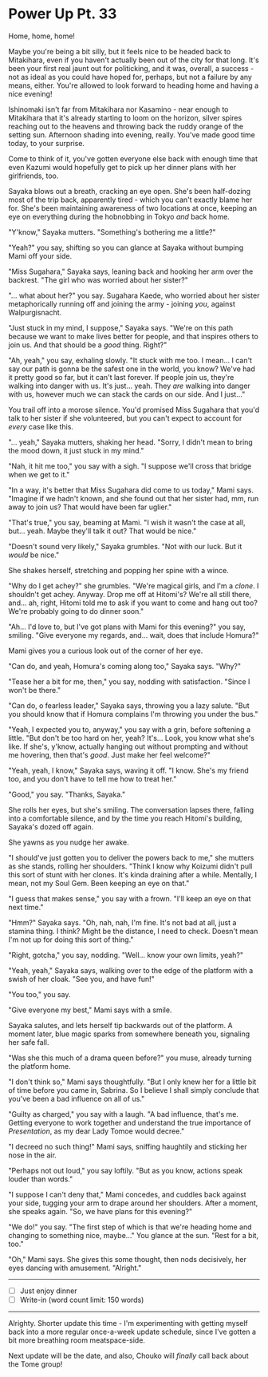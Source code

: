 # Power Up Pt. 33

Home, home, home!

Maybe you're being a bit silly, but it feels nice to be headed back to Mitakihara, even if you haven't actually been out of the city for that long. It's been your first real jaunt out for politicking, and it was, overall, a success - not as ideal as you could have hoped for, perhaps, but not a failure by any means, either. You're allowed to look forward to heading home and having a nice evening!

Ishinomaki isn't far from Mitakihara nor Kasamino - near enough to Mitakihara that it's already starting to loom on the horizon, silver spires reaching out to the heavens and throwing back the ruddy orange of the setting sun. Afternoon shading into evening, really. You've made good time today, to your surprise.

Come to think of it, you've gotten everyone else back with enough time that even Kazumi would hopefully get to pick up her dinner plans with her girlfriends, too.

Sayaka blows out a breath, cracking an eye open. She's been half-dozing most of the trip back, apparently tired - which you can't exactly blame her for. She's been maintaining awareness of two locations at once, keeping an eye on everything during the hobnobbing in Tokyo *and* back home.

"Y'know," Sayaka mutters. "Something's bothering me a little?"

"Yeah?" you say, shifting so you can glance at Sayaka without bumping Mami off your side.

"Miss Sugahara," Sayaka says, leaning back and hooking her arm over the backrest. "The girl who was worried about her sister?"

"... what about her?" you say. Sugahara Kaede, who worried about her sister metaphorically running off and joining the army - joining *you*, against Walpurgisnacht.

"Just stuck in my mind, I suppose," Sayaka says. "We're on this path because we want to make lives better for people, and that inspires others to join us. And that should be a *good* thing. Right?"

"Ah, yeah," you say, exhaling slowly. "It stuck with me too. I mean... I can't say our path is gonna be the safest one in the world, you know? We've had it pretty good so far, but it can't last forever. If people join us, they're walking into danger with us. It's just... yeah. They *are* walking into danger with us, however much we can stack the cards on our side. And I just..."

You trail off into a morose silence. You'd promised Miss Sugahara that you'd talk to her sister if she volunteered, but you can't expect to account for *every* case like this.

"... yeah," Sayaka mutters, shaking her head. "Sorry, I didn't mean to bring the mood down, it just stuck in my mind."

"Nah, it hit me too," you say with a sigh. "I suppose we'll cross that bridge when we get to it."

"In a way, it's better that Miss Sugahara did come to us today," Mami says. "Imagine if we hadn't known, and she found out that her sister had, mm, run away to join us? That would have been far uglier."

"That's true," you say, beaming at Mami. "I wish it wasn't the case at all, but... yeah. Maybe they'll talk it out? That would be nice."

"Doesn't sound very likely," Sayaka grumbles. "Not with our luck. But it *would* be nice."

She shakes herself, stretching and popping her spine with a wince.

"Why do I get achey?" she grumbles. "We're magical girls, and I'm a *clone*. I shouldn't get achey. Anyway. Drop me off at Hitomi's? We're all still there, and... ah, right, Hitomi told me to ask if you want to come and hang out too? We're probably going to do dinner soon."

"Ah... I'd love to, but I've got plans with Mami for this evening?" you say, smiling. "Give everyone my regards, and... wait, does that include Homura?"

Mami gives you a curious look out of the corner of her eye.

"Can do, and yeah, Homura's coming along too," Sayaka says. "Why?"

"Tease her a bit for me, then," you say, nodding with satisfaction. "Since I won't be there."

"Can do, o fearless leader," Sayaka says, throwing you a lazy salute. "But you should know that if Homura complains I'm throwing you under the bus."

"Yeah, I expected you to, anyway," you say with a grin, before softening a little. "But don't be too hard on her, yeah? It's... Look, you know what she's like. If she's, y'know, actually hanging out without prompting and without me hovering, then that's *good*. Just make her feel welcome?"

"Yeah, yeah, I know," Sayaka says, waving it off. "I know. She's my friend too, and you don't have to tell me how to treat her."

"Good," you say. "Thanks, Sayaka."

She rolls her eyes, but she's smiling. The conversation lapses there, falling into a comfortable silence, and by the time you reach Hitomi's building, Sayaka's dozed off again.

She yawns as you nudge her awake.

"I should've just gotten you to deliver the powers back to me," she mutters as she stands, rolling her shoulders. "Think I know why Koizumi didn't pull this sort of stunt with her clones. It's kinda draining after a while. Mentally, I mean, not my Soul Gem. Been keeping an eye on that."

"I guess that makes sense," you say with a frown. "I'll keep an eye on that next time."

"Hmm?" Sayaka says. "Oh, nah, nah, I'm fine. It's not bad at all, just a stamina thing. I think? Might be the distance, I need to check. Doesn't mean I'm not up for doing this sort of thing."

"Right, gotcha," you say, nodding. "Well... know your own limits, yeah?"

"Yeah, yeah," Sayaka says, walking over to the edge of the platform with a swish of her cloak. "See you, and have fun!"

"You too," you say.

"Give everyone my best," Mami says with a smile.

Sayaka salutes, and lets herself tip backwards out of the platform. A moment later, blue magic sparks from somewhere beneath you, signaling her safe fall.

"Was she this much of a drama queen before?" you muse, already turning the platform home.

"I don't think so," Mami says thoughtfully. "But I only knew her for a little bit of time before you came in, Sabrina. So I believe I shall simply conclude that you've been a bad influence on all of us."

"Guilty as charged," you say with a laugh. "A bad influence, that's me. Getting everyone to work together and understand the true importance of *Presentation*, as my dear Lady Tomoe would decree."

"I decreed no such thing!" Mami says, sniffing haughtily and sticking her nose in the air.

"Perhaps not out loud," you say loftily. "But as you know, actions speak louder than words."

"I suppose I can't deny that," Mami concedes, and cuddles back against your side, tugging your arm to drape around her shoulders. After a moment, she speaks again. "So, we have plans for this evening?"

"We do!" you say. "The first step of which is that we're heading home and changing to something nice, maybe..." You glance at the sun. "Rest for a bit, too."

"Oh," Mami says. She gives this some thought, then nods decisively, her eyes dancing with amusement. "Alright."

---

- [ ] Just enjoy dinner
- [ ] Write-in (word count limit: 150 words)

---

Alrighty. Shorter update this time - I'm experimenting with getting myself back into a more regular once-a-week update schedule, since I've gotten a bit more breathing room meatspace-side.

Next update will be the date, and also, Chouko will *finally* call back about the Tome group!
